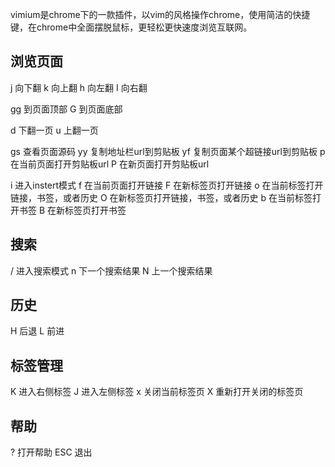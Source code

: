 vimium是chrome下的一款插件，以vim的风格操作chrome，使用简洁的快捷键，在chrome中全面摆脱鼠标，更轻松更快速度浏览互联网。

## 浏览页面

j 向下翻
k 向上翻
h 向左翻
I 向右翻

gg 到页面顶部
G 到页面底部

d 下翻一页
u 上翻一页

gs 查看页面源码
yy 复制地址栏url到剪贴板
yf 复制页面某个超链接url到剪贴板
p 在当前页面打开剪贴板url
P 在新页面打开剪贴板url

i 进入instert模式
f 在当前页面打开链接
F 在新标签页打开链接
o 在当前标签打开链接，书签，或者历史
O 在新标签页打开链接，书签，或者历史
b 在当前标签打开书签
B 在新标签页打开书签

## 搜索

/ 进入搜索模式
n 下一个搜索结果
N 上一个搜索结果

## 历史

H 后退
L 前进

## 标签管理

K 进入右侧标签
J 进入左侧标签
x 关闭当前标签页
X 重新打开关闭的标签页

## 帮助

? 打开帮助
ESC 退出
